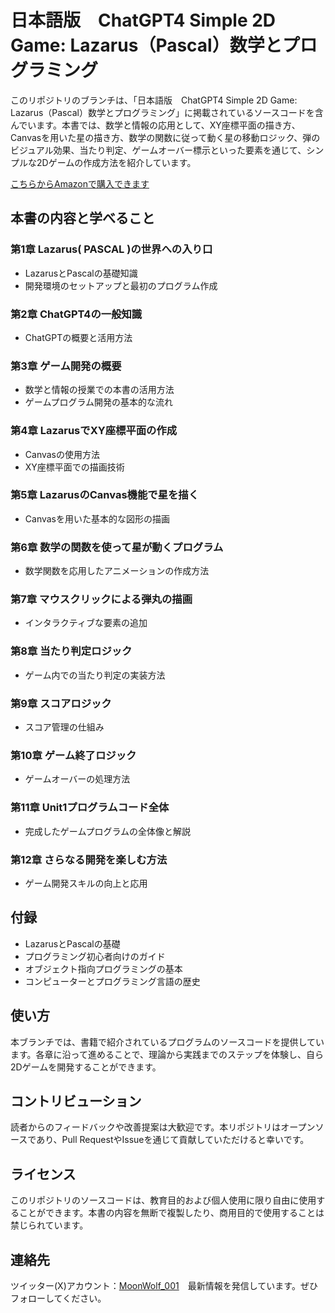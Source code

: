 # 日本語版　ChatGPT4 Simple 2D Game: Lazarus（Pascal）数学とプログラミング

このリポジトリのブランチは、「日本語版　ChatGPT4 Simple 2D Game: Lazarus（Pascal）数学とプログラミング」に掲載されているソースコードを含んでいます。本書では、数学と情報の応用として、XY座標平面の描き方、Canvasを用いた星の描き方、数学の関数に従って動く星の移動ロジック、弾のビジュアル効果、当たり判定、ゲームオーバー標示といった要素を通じて、シンプルな2Dゲームの作成方法を紹介しています。

[こちらからAmazonで購入できます](https://www.amazon.co.jp/dp/B0CW18PHYL)

## 本書の内容と学べること

### 第1章 Lazarus( PASCAL )の世界への入り口
- LazarusとPascalの基礎知識
- 開発環境のセットアップと最初のプログラム作成

### 第2章 ChatGPT4の一般知識
- ChatGPTの概要と活用方法

### 第3章 ゲーム開発の概要
- 数学と情報の授業での本書の活用方法
- ゲームプログラム開発の基本的な流れ

### 第4章 LazarusでXY座標平面の作成
- Canvasの使用方法
- XY座標平面での描画技術

### 第5章 LazarusのCanvas機能で星を描く
- Canvasを用いた基本的な図形の描画

### 第6章 数学の関数を使って星が動くプログラム
- 数学関数を応用したアニメーションの作成方法

### 第7章 マウスクリックによる弾丸の描画
- インタラクティブな要素の追加

### 第8章 当たり判定ロジック
- ゲーム内での当たり判定の実装方法

### 第9章 スコアロジック
- スコア管理の仕組み

### 第10章 ゲーム終了ロジック
- ゲームオーバーの処理方法

### 第11章 Unit1プログラムコード全体
- 完成したゲームプログラムの全体像と解説

### 第12章 さらなる開発を楽しむ方法
- ゲーム開発スキルの向上と応用

## 付録
- LazarusとPascalの基礎
- プログラミング初心者向けのガイド
- オブジェクト指向プログラミングの基本
- コンピューターとプログラミング言語の歴史

## 使い方

本ブランチでは、書籍で紹介されているプログラムのソースコードを提供しています。各章に沿って進めることで、理論から実践までのステップを体験し、自ら2Dゲームを開発することができます。

## コントリビューション

読者からのフィードバックや改善提案は大歓迎です。本リポジトリはオープンソースであり、Pull RequestやIssueを通じて貢献していただけると幸いです。

## ライセンス

このリポジトリのソースコードは、教育目的および個人使用に限り自由に使用することができます。本書の内容を無断で複製したり、商用目的で使用することは禁じられています。

## 連絡先

ツイッター(X)アカウント：[MoonWolf_001](https://twitter.com/MoonWolf_001)　最新情報を発信しています。ぜひフォローしてください。

